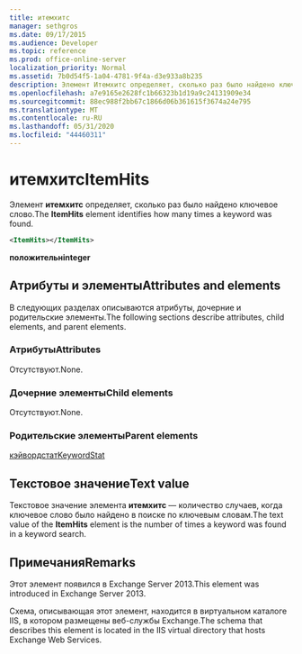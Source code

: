 ```yaml
---
title: итемхитс
manager: sethgros
ms.date: 09/17/2015
ms.audience: Developer
ms.topic: reference
ms.prod: office-online-server
localization_priority: Normal
ms.assetid: 7b0d54f5-1a04-4781-9f4a-d3e933a8b235
description: Элемент Итемхитс определяет, сколько раз было найдено ключевое слово.
ms.openlocfilehash: a7e9165e2628fc1b66323b1d19a9c24131909e34
ms.sourcegitcommit: 88ec988f2bb67c1866d06b361615f3674a24e795
ms.translationtype: MT
ms.contentlocale: ru-RU
ms.lasthandoff: 05/31/2020
ms.locfileid: "44460311"
---
```

# <a name="itemhits"></a><span data-ttu-id="d4941-103">итемхитс</span><span class="sxs-lookup"><span data-stu-id="d4941-103">ItemHits</span></span>

<span data-ttu-id="d4941-104">Элемент **итемхитс** определяет, сколько раз было найдено ключевое слово.</span><span class="sxs-lookup"><span data-stu-id="d4941-104">The **ItemHits** element identifies how many times a keyword was found.</span></span> 
  
```XML
<ItemHits></ItemHits>
```

 <span data-ttu-id="d4941-105">**положительн**</span><span class="sxs-lookup"><span data-stu-id="d4941-105">**integer**</span></span>
## <a name="attributes-and-elements"></a><span data-ttu-id="d4941-106">Атрибуты и элементы</span><span class="sxs-lookup"><span data-stu-id="d4941-106">Attributes and elements</span></span>

<span data-ttu-id="d4941-107">В следующих разделах описываются атрибуты, дочерние и родительские элементы.</span><span class="sxs-lookup"><span data-stu-id="d4941-107">The following sections describe attributes, child elements, and parent elements.</span></span>
  
### <a name="attributes"></a><span data-ttu-id="d4941-108">Атрибуты</span><span class="sxs-lookup"><span data-stu-id="d4941-108">Attributes</span></span>

<span data-ttu-id="d4941-109">Отсутствуют.</span><span class="sxs-lookup"><span data-stu-id="d4941-109">None.</span></span>
  
### <a name="child-elements"></a><span data-ttu-id="d4941-110">Дочерние элементы</span><span class="sxs-lookup"><span data-stu-id="d4941-110">Child elements</span></span>

<span data-ttu-id="d4941-111">Отсутствуют.</span><span class="sxs-lookup"><span data-stu-id="d4941-111">None.</span></span>
  
### <a name="parent-elements"></a><span data-ttu-id="d4941-112">Родительские элементы</span><span class="sxs-lookup"><span data-stu-id="d4941-112">Parent elements</span></span>

[<span data-ttu-id="d4941-113">кэйвордстат</span><span class="sxs-lookup"><span data-stu-id="d4941-113">KeywordStat</span></span>](keywordstat.md)
  
## <a name="text-value"></a><span data-ttu-id="d4941-114">Текстовое значение</span><span class="sxs-lookup"><span data-stu-id="d4941-114">Text value</span></span>

<span data-ttu-id="d4941-115">Текстовое значение элемента **итемхитс** — количество случаев, когда ключевое слово было найдено в поиске по ключевым словам.</span><span class="sxs-lookup"><span data-stu-id="d4941-115">The text value of the **ItemHits** element is the number of times a keyword was found in a keyword search.</span></span> 
  
## <a name="remarks"></a><span data-ttu-id="d4941-116">Примечания</span><span class="sxs-lookup"><span data-stu-id="d4941-116">Remarks</span></span>

<span data-ttu-id="d4941-117">Этот элемент появился в Exchange Server 2013.</span><span class="sxs-lookup"><span data-stu-id="d4941-117">This element was introduced in Exchange Server 2013.</span></span>
  
<span data-ttu-id="d4941-118">Схема, описывающая этот элемент, находится в виртуальном каталоге IIS, в котором размещены веб-службы Exchange.</span><span class="sxs-lookup"><span data-stu-id="d4941-118">The schema that describes this element is located in the IIS virtual directory that hosts Exchange Web Services.</span></span>
  

